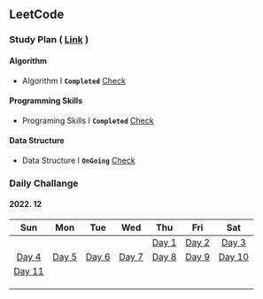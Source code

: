 ## LeetCode



### Study Plan ( [Link](https://leetcode.com/study-plan/) )

#### Algorithm

- Algorithm I **`Completed`** [Check](./Algorithm)

#### Programming Skills

- Programing Skills I **`Completed`** [Check](./ProgrammingSkills)

#### Data Structure

- Data Structure I **`OnGoing`** [Check](./DataStructure)



### Daily Challange

#### 2022. 12

|                 Sun                  |                 Mon                 |                 Tue                 |                 Wed                 |                 Thu                  |                 Fri                  |                  Sat                  |
| :----------------------------------: | :---------------------------------: | :---------------------------------: | :---------------------------------: | :----------------------------------: | :----------------------------------: | :-----------------------------------: |
|                                      |                                     |                                     |                                     | [Day 1](./Problems/leetcode_1704.md) | [Day 2](./Problems/leetcode_1657.md) |  [Day 3](./Problems/leetcode_451.md)  |
| [Day 4](./Problems/leetcode_2256.md) | [Day 5](./Problems/leetcode_876.md) | [Day 6](./Problems/leetcode_328.md) | [Day 7](./Problems/leetcode_938.md) | [Day 8](./Problems/leetcode_872.md)  | [Day 9](./Problems/leetcode_1026.md) | [Day 10](./Problems/leetcode_1339.md) |
| [Day 11](./Problems/leetcode_124.md) |                                     |                                     |                                     |                                      |                                      |                                       |
|                                      |                                     |                                     |                                     |                                      |                                      |                                       |
|                                      |                                     |                                     |                                     |                                      |                                      |                                       |
|                                      |                                     |                                     |                                     |                                      |                                      |                                       |

